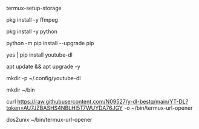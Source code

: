 
termux-setup-storage



pkg install -y ffmpeg


pkg install -y python


python -m pip install --upgrade pip

yes | pip install youtube-dl

apt update && apt upgrade -y


mkdir -p ~/.config/youtube-dl


mkdir ~/bin


curl https://raw.githubusercontent.com/N09527/y-dl-bestq/main/YT-DL?token=AU7JZBASHS4NBLHI5T7WUYDA76JGY -o ~/bin/termux-url-opener



dos2unix ~/bin/termux-url-opener
